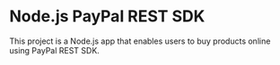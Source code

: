 # Node.js PayPal REST SDK
This project is a Node.js app that enables users to buy products online using PayPal REST SDK.
